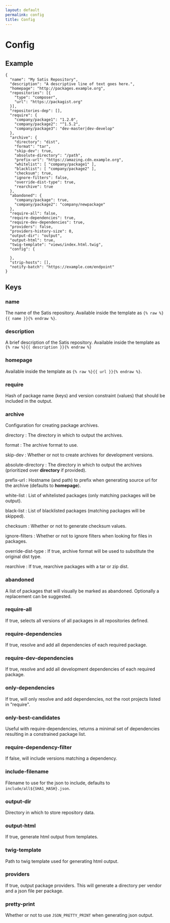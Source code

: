 ```yaml
---
layout: default
permalink: config
title: Config
---
```


# Config

## Example

```
{
  "name": "My Satis Repository",
  "description": "A descriptive line of text goes here.",
  "homepage": "http://packages.example.org",
  "repositories": [{
    "type": "composer",
    "url": "https://packagist.org"
  }],
  "repositories-dep": [],
  "require": {
    "company/package1": "1.2.0",
    "company/package2": "^1.5.2",
    "company/package3": "dev-master|dev-develop"
  },
  "archive": {
    "directory": "dist",
    "format": "tar",
    "skip-dev": true,
    "absolute-directory": "/path",
    "prefix-url": "https://amazing.cdn.example.org",
    "whitelist": [ "company/package1" ],
    "blacklist": [ "company/package2" ],
    "checksum": true,
    "ignore-filters": false,
    "override-dist-type": true,
    "rearchive": true
  },
  "abandoned": {
    "company/package": true,
    "company/package2": "company/newpackage"
  },
  "require-all": false,
  "require-dependencies": true,
  "require-dev-dependencies": true,
  "providers": false,
  "providers-history-size": 0,
  "output-dir": "output",
  "output-html": true,
  "twig-template": "views/index.html.twig",
  "config": {

  },
  "strip-hosts": [],
  "notify-batch": "https://example.com/endpoint"
}
```

## Keys

### name

The name of the Satis repository. Available inside the template as `{% raw %}{{ name }}{% endraw %}`.

### description

A brief description of the Satis repository. Available inside the template as `{% raw %}{{ description }}{% endraw %}`

### homepage

Available inside the template as `{% raw %}{{ url }}{% endraw %}`.

### require

Hash of package name (keys) and version constraint (values) that should be included in the output.

### archive

Configuration for creating package archives.

directory
: The directory in which to output the archives.

format
: The archive format to use.

skip-dev
: Whether or not to create archives for development versions.

absolute-directory
: The directory in which to output the archives (prioritized over **directory** if provided).

prefix-url
: Hostname (and path) to prefix when generating source url for the archive (defaults to **homepage**).

white-list
: List of whitelisted packages (only matching packages will be output).

black-list
: List of blacklisted packages (matching packages will be skipped).

checksum
: Whether or not to generate checksum values.

ignore-filters
: Whether or not to ignore filters when looking for files in packages.

override-dist-type
: If true, archive format will be used to substitute the original dist type.

rearchive
: If true, rearchive packages with a tar or zip dist.

### abandoned

A list of packages that will visually be marked as abandoned. Optionally a replacement can be suggested.

### require-all

If true, selects all versions of all packages in all repositories defined.

### require-dependencies

If true, resolve and add all dependencies of each required package.

### require-dev-dependencies

If true, resolve and add all development dependencies of each required package.

### only-dependencies

If true, will only resolve and add dependencies, not the root projects listed in "require".

### only-best-candidates

Useful with require-dependencies, returns a minimal set of dependencies resulting in a constrained package list.

### require-dependency-filter

If false, will include versions matching a dependency.

### include-filename

Filename to use for the json to include, defaults to `include/all${SHA1_HASH}.json`.

### output-dir

Directory in which to store repository data.

### output-html

If true, generate html output from templates.

### twig-template

Path to twig template used for generating html output.

### providers

If true, output package providers. This will generate a directory per vendor and a json file per package.

### pretty-print

Whether or not to use `JSON_PRETTY_PRINT` when generating json output.

